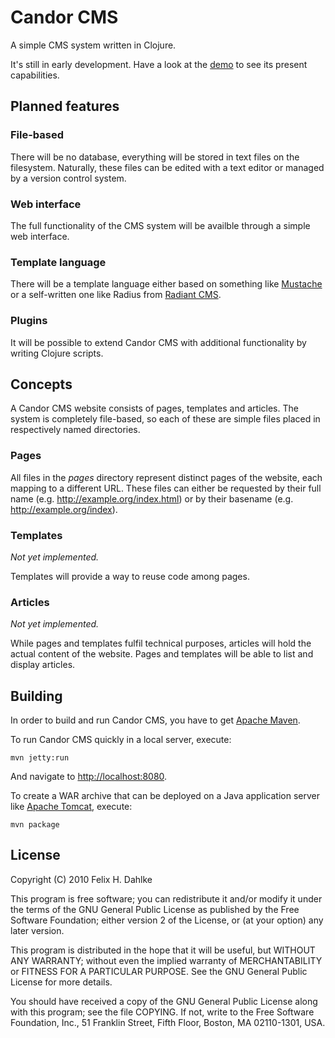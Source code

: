 Candor CMS
==========

A simple CMS system written in Clojure.

It's still in early development. Have a look at the
[demo](http://github.com/fhd/candor-cms-demo) to see its present
capabilities.

Planned features
----------------

### File-based

There will be no database, everything will be stored in text files on
the filesystem. Naturally, these files can be edited with a text
editor or managed by a version control system.

### Web interface

The full functionality of the CMS system will be availble through a
simple web interface.

### Template language

There will be a template language either based on something like
[Mustache](http://mustache.github.com/) or a self-written one like
Radius from [Radiant CMS](http://radiantcms.org/).

### Plugins

It will be possible to extend Candor CMS with additional functionality
by writing Clojure scripts.

Concepts
--------

A Candor CMS website consists of pages, templates and articles. The
system is completely file-based, so each of these are simple files
placed in respectively named directories.

### Pages

All files in the *pages* directory represent distinct pages of the
website, each mapping to a different URL. These files can either be
requested by their full name (e.g. http://example.org/index.html) or
by their basename (e.g. http://example.org/index).

### Templates

*Not yet implemented.*

Templates will provide a way to reuse code among pages.

### Articles

*Not yet implemented.*

While pages and templates fulfil technical purposes, articles will
hold the actual content of the website. Pages and templates will be
able to list and display articles.

Building
--------

In order to build and run Candor CMS, you have to get
[Apache Maven](http://maven.apache.org/).

To run Candor CMS quickly in a local server, execute:

	mvn jetty:run
	
And navigate to [http://localhost:8080](http://localhost:8080).

To create a WAR archive that can be deployed on a Java application
server like [Apache Tomcat](http://tomcat.apache.org/), execute:

	mvn package

License
-------

Copyright (C) 2010 Felix H. Dahlke

This program is free software; you can redistribute it and/or
modify it under the terms of the GNU General Public License
as published by the Free Software Foundation; either version 2
of the License, or (at your option) any later version.

This program is distributed in the hope that it will be useful,
but WITHOUT ANY WARRANTY; without even the implied warranty of
MERCHANTABILITY or FITNESS FOR A PARTICULAR PURPOSE.  See the
GNU General Public License for more details.

You should have received a copy of the GNU General Public License
along with this program; see the file COPYING. If not, write to the
Free Software Foundation, Inc., 51 Franklin Street, Fifth Floor,
Boston, MA 02110-1301, USA.

